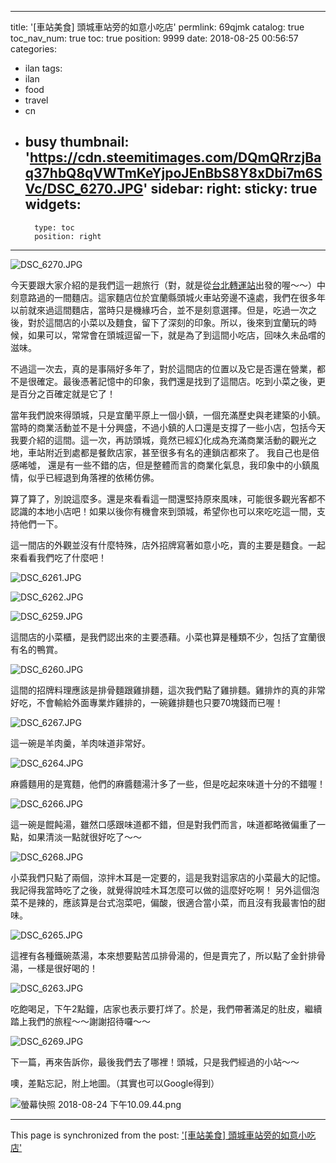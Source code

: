 
---
title: '[車站美食] 頭城車站旁的如意小吃店'
permlink: 69qjmk
catalog: true
toc_nav_num: true
toc: true
position: 9999
date: 2018-08-25 00:56:57
categories:
- ilan
tags:
- ilan
- food
- travel
- cn
- busy
thumbnail: 'https://cdn.steemitimages.com/DQmQRrzjBaq37hbQ8qVWTmKeYjpoJEnBbS8Y8xDbi7m6SVc/DSC_6270.JPG'
sidebar:
    right:
        sticky: true
widgets:
    -
        type: toc
        position: right
---


![DSC_6270.JPG](https://cdn.steemitimages.com/DQmQRrzjBaq37hbQ8qVWTmKeYjpoJEnBbS8Y8xDbi7m6SVc/DSC_6270.JPG)

今天要跟大家介紹的是我們這一趟旅行（對，就是從[台北轉運站](https://steemit.com/station/@deanliu/3vvyxf)出發的喔～～）中刻意路過的一間麵店。這家麵店位於宜蘭縣頭城火車站旁邊不遠處，我們在很多年以前就來過這間麵店，當時只是機緣巧合，並不是刻意選擇。但是，吃過一次之後，對於這間店的小菜以及麵食，留下了深刻的印象。所以，後來到宜蘭玩的時候，如果可以，常常會在頭城逗留一下，就是為了到這間小吃店，回味久未品嚐的滋味。

不過這一次去，真的是事隔好多年了，對於這間店的位置以及它是否還在營業，都不是很確定。最後憑著記憶中的印象，我們還是找到了這間店。吃到小菜之後，更是百分之百確定就是它了！

當年我們說來得頭城，只是宜蘭平原上一個小鎮，一個充滿歷史與老建築的小鎮。當時的商業活動並不是十分興盛，不過小鎮的人口還是支撐了一些小店，包括今天我要介紹的這間。這一次，再訪頭城，竟然已經幻化成為充滿商業活動的觀光之地，車站附近到處都是餐飲店家，甚至很多有名的連鎖店都來了。 我自己也是倍感唏噓， 還是有一些不錯的店，但是整體而言的商業化氣息，我印象中的小鎮風情，似乎已經退到角落裡的依稀仿佛。

算了算了，別說這麼多。還是來看看這一間還堅持原來風味，可能很多觀光客都不認識的本地小店吧！如果以後你有機會來到頭城，希望你也可以來吃吃這一間，支持他們一下。

這一間店的外觀並沒有什麼特殊，店外招牌寫著如意小吃，賣的主要是麵食。一起來看看我們吃了什麼吧！

![DSC_6261.JPG](https://cdn.steemitimages.com/DQmWQvw7s5rDXmegQJ7vXEskkT1AL1FbaVPmkpuprumiuVf/DSC_6261.JPG)

![DSC_6262.JPG](https://cdn.steemitimages.com/DQmVifuZvpjgceLQKSqRPwtYtnvs4KejcjkJE1X6xRmx78b/DSC_6262.JPG)

![DSC_6259.JPG](https://cdn.steemitimages.com/DQmNzNpWj78tJnk12RYtpu4r7dfXh9YidJ3oLjSXyrYCoHF/DSC_6259.JPG)

這間店的小菜櫃，是我們認出來的主要憑藉。小菜也算是種類不少，包括了宜蘭很有名的鴨賞。

![DSC_6260.JPG](https://cdn.steemitimages.com/DQmNn82LxF8Us6LTv6XLtDX32d3vrixccAK5xzuUJVBKwYa/DSC_6260.JPG)

這間的招牌料理應該是排骨麵跟雞排麵，這次我們點了雞排麵。雞排炸的真的非常好吃，不會輸給外面專業炸雞排的，一碗雞排麵也只要70塊錢而已喔！ 

![DSC_6267.JPG](https://cdn.steemitimages.com/DQmVsEKhtgMHYG42g1kqYdAMKpvkxvMLRjrHU7t6QT2F7vp/DSC_6267.JPG)

這一碗是羊肉羹，羊肉味道非常好。 

![DSC_6264.JPG](https://cdn.steemitimages.com/DQmbeXaLYHAVuJL4sFgPqXY7qBGa5sHJxrqjnuUNnUvntvL/DSC_6264.JPG)

麻醬麵用的是寬麵，他們的麻醬麵湯汁多了一些，但是吃起來味道十分的不錯喔！

![DSC_6266.JPG](https://cdn.steemitimages.com/DQmP1Ghiu7ebH5LrWuZqm28AuxeT5EgjBi5DrzTdh6Eb7sU/DSC_6266.JPG)

這一碗是餛飩湯，雖然口感跟味道都不錯，但是對我們而言，味道都略微偏重了一點，如果清淡一點就很好吃了～～

![DSC_6268.JPG](https://cdn.steemitimages.com/DQmdBvAnZM27xZB64gauCHDbduW5DJa8tEHF6rVXYN8U9SR/DSC_6268.JPG)

小菜我們只點了兩個，涼拌木耳是一定要的，這是我對這家店的小菜最大的記憶。我記得我當時吃了之後，就覺得說哇木耳怎麼可以做的這麼好吃啊！ 另外這個泡菜不是辣的，應該算是台式泡菜吧，偏酸，很適合當小菜，而且沒有我最害怕的甜味。 

![DSC_6265.JPG](https://cdn.steemitimages.com/DQmdmnJjp5oUv7P3jy8d36MvfZ4Ri6cTuLgtULy3eUkp4wk/DSC_6265.JPG)

這裡有各種鐵碗蒸湯，本來想要點苦瓜排骨湯的，但是賣完了，所以點了金針排骨湯，一樣是很好喝的！ 

![DSC_6263.JPG](https://cdn.steemitimages.com/DQmULmA7gevdth31ej2fLso8b8yFzCA8dnumVLLzKA6zrBK/DSC_6263.JPG)

吃飽喝足，下午2點鐘，店家也表示要打烊了。於是，我們帶著滿足的肚皮，繼續踏上我們的旅程～～謝謝招待囉～～ 

![DSC_6269.JPG](https://cdn.steemitimages.com/DQmdJJubmuzURJG9dk3HinKzPJW3ugqPR3PYFZxmZe9rx2K/DSC_6269.JPG)

下一篇，再來告訴你，最後我們去了哪裡！頭城，只是我們經過的小站～～ 

噢，差點忘記，附上地圖。（其實也可以Google得到）

![螢幕快照 2018-08-24 下午10.09.44.png](https://cdn.steemitimages.com/DQmTpDN9cN5jvvfJgkNTLddDv6HphNutN9gSqtXyJZbratJ/%E8%9E%A2%E5%B9%95%E5%BF%AB%E7%85%A7%202018-08-24%20%E4%B8%8B%E5%8D%8810.09.44.png)

- - -

This page is synchronized from the post: ['[車站美食] 頭城車站旁的如意小吃店'](https://steemit.com/@deanliu/69qjmk)
